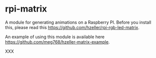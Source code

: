 # rpi-matrix

A module for generating animations on a Raspberry PI.
Before you install this, please read this https://github.com/hzeller/rpi-rgb-led-matrix.

An example of using this module is available here https://github.com/meg768/hzeller-matrix-example.

XXX